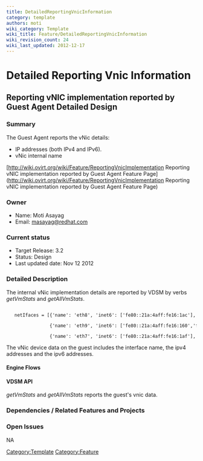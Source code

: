 ```yaml
---
title: DetailedReportingVnicInformation
category: template
authors: moti
wiki_category: Template
wiki_title: Feature/DetailedReportingVnicInformation
wiki_revision_count: 24
wiki_last_updated: 2012-12-17
---
```


# Detailed Reporting Vnic Information

## Reporting vNIC implementation reported by Guest Agent Detailed Design

### Summary

The Guest Agent reports the vNic details:

*   IP addresses (both IPv4 and IPv6).
*   vNic internal name

[http://wiki.ovirt.org/wiki/Feature/ReportingVnicImplementation Reporting vNIC implementation reported by Guest Agent Feature Page](http://wiki.ovirt.org/wiki/Feature/ReportingVnicImplementation Reporting vNIC implementation reported by Guest Agent Feature Page)

### Owner

*   Name: Moti Asayag
*   Email: masayag@redhat.com

### Current status

*   Target Release: 3.2
*   Status: Design
*   Last updated date: Nov 12 2012

### Detailed Description

The internal vNic implementation details are reported by VDSM by verbs *getVmStats* and *getAllVmStats*.

         netIfaces = [{'name': 'eth8', 'inet6': ['fe80::21a:4aff:fe16:1ac'], 'inet': ['10.35.17.36'], 'hw': '00:1a:4a:16:01:ac'}, 
                      {'name': 'eth9', 'inet6': ['fe80::21a:4aff:fe16:160','fe80::21a:4aff:fe16:161'], 'inet': ['10.35.1.254'], 'hw': '00:1a:4a:16:01:60'}, 
                      {'name': 'eth7', 'inet6': ['fe80::21a:4aff:fe16:1af'], 'inet': ['10.35.18.69'], 'hw': '00:1a:4a:16:01:af'}]

The vNic device data on the guest includes the interface name, the ipv4 addresses and the ipv6 addresses.

#### Engine Flows

#### VDSM API

*getVmStats* and *getAllVmStats* reports the guest's vnic data.

### Dependencies / Related Features and Projects

### Open Issues

NA

<Category:Template> <Category:Feature>
